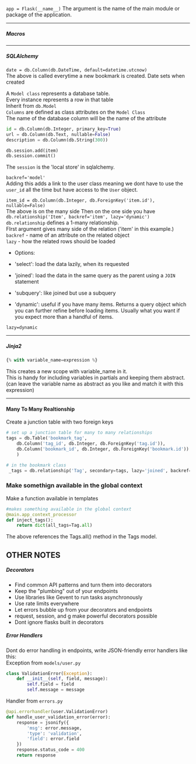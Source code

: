 `app = Flask(__name__)`
The argument is the name of the main module or package of the application.

---
##### Macros


---
##### SQLAlchemy
`date = db.Column(db.DateTime, default=datetime.utcnow)`  
The above is called everytime a new bookmark is created. Date sets when created
 
A `Model class` represents a database table.  
Every instance represents a row in that table  
Inherit from `db.Model`  
`Columns` are defined as class attributes on the `Model Class`  
The name of the database column will be the name of the attribute
```python
id = db.Column(db.Integer, primary_key=True)
url = db.Column(db.Text, nullable=False)
description = db.Column(db.String(300))
```  

```python
db.session.add(item)  
db.session.commit()  
```  
The `session` is the 'local store' in sqlalchemy.   

`backref='model'`  
Adding this adds a link to the user class meaning we dont have to use the `user_id` all the time but have access to the `User` object.  

`item_id = db.Column(db.Integer, db.ForeignKey('item.id'), nullable=False)`  
The above is on the many side 
Then on the one side you have  
`db.relationship('Item', backref='item', lazy='dynamic')`  
`db.relationship` defines a 1-many relationship.  
FIrst argument gives many side of the relation ('item' in this example.)  
`backref` - name of an attribute on the related object  
`lazy` - how the related rows should be loaded  
 * Options:  

  * 'select': load the data lazily, when its requested
  * 'joined': load the data in the same query as the parent using a `JOIN` statement  
  * 'subquery': like joined but use a subquery  
  * 'dynamic': useful if you have many items. Returns a query object which you can further refine before loading items. Usually what you want if you expect more than a handful of items.  
  
`lazy=dynamic`  

---  

##### Jinja2  
  
```python
{% with variable_name=expression %}
```  
This creates a new scope with variable_name in it.  
This is handy for including variables in partials and keeping them abstract. (can leave the variable name as abstract as you like and match it with this expression)  
  
---  

#### Many To Many Realtionship  
Create a junction table with two foreign keys
```python  
# set up a junction table for many to many relationships
tags = db.Table('bookmark_tag',  
    db.Column('tag_id', db.Integer, db.ForeignKey('tag.id')),  
    db.Column('bookmark_id', db.Integer, db.ForeignKey('bookmark.id'))  
    )  

# in the bookmark class  
 _tags = db.relationship('Tag', secondary=tags, lazy='joined', backref=db.backref('bookmarks', lazy='dynamic'))  
```  

### Make somethign available in the global context   
Make a function available in templates  
```python  
#makes something available in the global context
@main.app_context_processor
def inject_tags():
    return dict(all_tags=Tag.all)  
```   
The above references the Tags.all() method in the Tags model.   



## OTHER NOTES  
##### Decorators   

 * Find common API patterns and turn them into decorators  
 * Keep the "plumbing" out of your endpoints  
 * Use libraries like Gevent to run tasks asynchronously  
 * Use rate limits everywhere  
 * Let errors bubble up from your decorators and endpoints  
 * request, session, and g make powerful decorators possible  
 * Dont ignore flasks built in decorators

##### Error Handlers  
Dont do error handling in endpoints, write JSON-friendly error handlers like this:  
Exception from `models/user.py`  
```python  
class ValidationError(Exception):  
    def __init__(self, field, message):  
        self.field = field  
        self.message = message  
```  
Handler from `errors.py`  
```python  
@api.errorhandler(user.ValidationError)  
def handle_user_validation_error(error):  
    response = jsonify({  
        'msg': error.message,  
        'type': 'validation',  
        'field': error.field  
    })  
    response.status_code = 400  
    return response  
```











